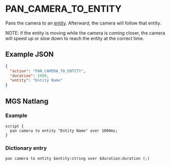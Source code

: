 # PAN_CAMERA_TO_ENTITY

Pans the camera to an [entity](../entities). Afterward, the camera will follow that entity.

NOTE: if the entity is moving while the camera is coming closer, the camera will speed up or slow down to reach the entity at the correct time.

## Example JSON

```json
{
  "action": "PAN_CAMERA_TO_ENTITY",
  "duration": 1000,
  "entity": "Entity Name"
}
```

## MGS Natlang

### Example

```mgs
script {
  pan camera to entity "Entity Name" over 1000ms;
}
```

### Dictionary entry

```
pan camera to entity $entity:string over $duration:duration (;)
```
